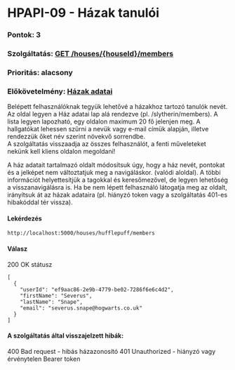 # HPAPI-09 - Házak tanulói

### Pontok: 3
### Szolgáltatás: [GET /houses/{houseId}/members](http://localhost:5000/api-doc#/Houses/getMembers)
### Prioritás: alacsony
### Előkövetelmény: [Házak adatai](./HPAPI-08.md)

Belépett felhasználóknak tegyük lehetővé a házakhoz tartozó tanulók nevét. Az oldal legyen a Ház adatai lap alá rendezve (pl. /slytherin/members).
A lista legyen lapozható, egy oldalon maximum 20 fő jelenjen meg. A hallgatókat lehessen szűrni a nevük vagy e-mail címük alapján, illetve rendezzük őket név szerint növekvő sorrendbe.  
A szolgáltatás visszaadja az összes felhasználót, a fenti műveleteket nekünk kell kliens oldalon megoldani!

A ház adatait tartalmazó oldalt módosítsuk úgy, hogy a ház nevét, pontokat és a jelképet nem változtatjuk meg a navigáláskor. (valódi aloldal). A többi információt helyettesítjük a tagokkal és keresőmezővel, de legyen lehetőség a visszanavigálásra is. Ha be nem lépett felhasználó látogatja meg az oldalt, irányítsuk át az házak adataira (pl. hiányzó token vagy a szolgáltatás 401-es hibakóddal tér vissza).  

#### Lekérdezés
`http://localhost:5000/houses/hufflepuff/members`

#### Válasz
200 OK státusz
```
[
  {
    "userId": "ef9aac86-2e9b-4779-be02-7286f6e6c4d2",
    "firstName": "Severus",
    "lastName": "Snape",
    "email": "severus.snape@hogwarts.co.uk"
  }
]
```

#### A szolgáltatás által visszajelzett hibák:
400 Bad request - hibás házazonosító
401 Unauthorized - hiányzó vagy érvénytelen Bearer token